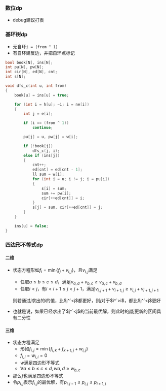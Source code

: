 ### 数位dp
- debug建议打表

### 基环树dp
- 无自环`i = (from ^ 1)`
- 有自环建反边，并把自环点标记
```cpp
bool book[N], ins[N];
int pu[N], pw[N];
int cir[N], ed[N], cnt;
int s[N];

void dfs_c(int u, int from)
{
    book[u] = ins[u] = true;

    for (int i = h[u]; ~i; i = ne[i])
    {
        int j = e[i];

        if (i == (from ^ 1))
            continue;

        pu[j] = u, pw[j] = w[i];

        if (!book[j])
            dfs_c(j, i);
        else if (ins[j])
        {
            cnt++;
            ed[cnt] = ed[cnt - 1];
            ll sum = w[i];
            for (int i = u; i != j; i = pu[i])
            {
                s[i] = sum;
                sum += pw[i];
                cir[++ed[cnt]] = i;
            }
            s[j] = sum, cir[++ed[cnt]] = j;
        }
    }

    ins[u] = false;
}
```

### 四边形不等式dp
#### 二维
- 状态方程形如$f_i=\min\{f_j+v_{i,j}\}$，且$v_{i,j}$满足
  - 任取$a\leq b\leq c\leq d$，满足$v_{a,d}+v_{b,c}\geq v_{a,c}+v_{b,d}$
  - 任取$i<j$，有$i<i+1\leq j<j+1$，满足$v_{i,j+1}+v_{i+1,j}\geq v_{i,j}+v_{i+1,j+1}$
  
  则若通过$j$求出的$i$的值，比$j^`<j$都更好，则$j$对于$i^`>i$，都比$j^`<j$更好
- 也就是说，如果已经求出了$j^`<j$的当前最优解，则此时的$j$能更新的区间具有二分性

#### 三维
- 状态方程满足
  - 形如$f_{i,j}=\min\{f_{i,k}+f_{k+1,j}+w_{i,j}\}$
  - $f_{i,i}=w_{i,i}=0$
  - $w$满足四边形不等式
  - $\forall a\leq b\leq c\leq d, w{a,d}\geq w_{b,c}$
- 那么$f$也满足四边形不等式
- 令$p_{i,j}$表示$f_{i,j}$的最优解，有$p_{i,j-1}\leq p_{i,j}\leq p_{i+1,j}$